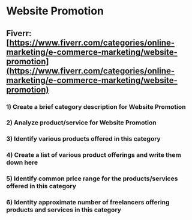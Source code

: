 # Website Promotion
## Fiverr: [https://www.fiverr.com/categories/online-marketing/e-commerce-marketing/website-promotion](https://www.fiverr.com/categories/online-marketing/e-commerce-marketing/website-promotion)
### 1) Create a brief category description for Website Promotion
### 2) Analyze product/service for Website Promotion
### 3) Identify various products offered in this category
### 4) Create a list of various product offerings and write them down here
### 5) Identify common price range for the products/services offered in this category
### 6) Identity approximate number of freelancers offering products and services in this category
